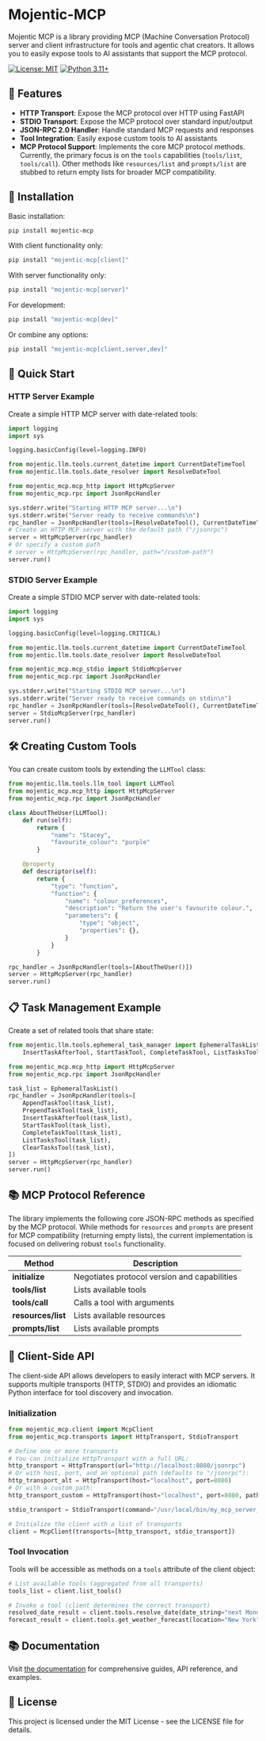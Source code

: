 # Mojentic-MCP

Mojentic MCP is a library providing MCP (Machine Conversation Protocol) server and client infrastructure for tools and agentic chat creators. It allows you to easily expose tools to AI assistants that support the MCP protocol.

[![License: MIT](https://img.shields.io/badge/License-MIT-yellow.svg)](https://opensource.org/licenses/MIT)
[![Python 3.11+](https://img.shields.io/badge/python-3.11+-blue.svg)](https://www.python.org/downloads/)

## 🚀 Features

- **HTTP Transport**: Expose the MCP protocol over HTTP using FastAPI
- **STDIO Transport**: Expose the MCP protocol over standard input/output
- **JSON-RPC 2.0 Handler**: Handle standard MCP requests and responses
- **Tool Integration**: Easily expose custom tools to AI assistants
- **MCP Protocol Support**: Implements the core MCP protocol methods. Currently, the primary focus is on the `tools` capabilities (`tools/list`, `tools/call`). Other methods like `resources/list` and `prompts/list` are stubbed to return empty lists for broader MCP compatibility.

## 🔧 Installation

Basic installation:
```bash
pip install mojentic-mcp
```

With client functionality only:
```bash
pip install "mojentic-mcp[client]"
```

With server functionality only:
```bash
pip install "mojentic-mcp[server]"
```

For development:
```bash
pip install "mojentic-mcp[dev]"
```

Or combine any options:
```bash
pip install "mojentic-mcp[client,server,dev]"
```

## 🚦 Quick Start

### HTTP Server Example

Create a simple HTTP MCP server with date-related tools:

```python
import logging
import sys

logging.basicConfig(level=logging.INFO)

from mojentic.llm.tools.current_datetime import CurrentDateTimeTool
from mojentic.llm.tools.date_resolver import ResolveDateTool

from mojentic_mcp.mcp_http import HttpMcpServer
from mojentic_mcp.rpc import JsonRpcHandler

sys.stderr.write("Starting HTTP MCP server...\n")
sys.stderr.write("Server ready to receive commands\n")
rpc_handler = JsonRpcHandler(tools=[ResolveDateTool(), CurrentDateTimeTool()])
# Create an HTTP MCP server with the default path ("/jsonrpc")
server = HttpMcpServer(rpc_handler)
# Or specify a custom path
# server = HttpMcpServer(rpc_handler, path="/custom-path")
server.run()
```

### STDIO Server Example

Create a simple STDIO MCP server with date-related tools:

```python
import logging
import sys

logging.basicConfig(level=logging.CRITICAL)

from mojentic.llm.tools.current_datetime import CurrentDateTimeTool
from mojentic.llm.tools.date_resolver import ResolveDateTool

from mojentic_mcp.mcp_stdio import StdioMcpServer
from mojentic_mcp.rpc import JsonRpcHandler

sys.stderr.write("Starting STDIO MCP server...\n")
sys.stderr.write("Server ready to receive commands on stdin\n")
rpc_handler = JsonRpcHandler(tools=[ResolveDateTool(), CurrentDateTimeTool()])
server = StdioMcpServer(rpc_handler)
server.run()
```

## 🛠️ Creating Custom Tools

You can create custom tools by extending the `LLMTool` class:

```python
from mojentic.llm.tools.llm_tool import LLMTool
from mojentic_mcp.mcp_http import HttpMcpServer
from mojentic_mcp.rpc import JsonRpcHandler

class AboutTheUser(LLMTool):
    def run(self):
        return {
            "name": "Stacey",
            "favourite_colour": "purple"
        }

    @property
    def descriptor(self):
        return {
            "type": "function",
            "function": {
                "name": "colour_preferences",
                "description": "Return the user's favourite colour.",
                "parameters": {
                    "type": "object",
                    "properties": {},
                }
            }
        }

rpc_handler = JsonRpcHandler(tools=[AboutTheUser()])
server = HttpMcpServer(rpc_handler)
server.run()
```

## 📋 Task Management Example

Create a set of related tools that share state:

```python
from mojentic.llm.tools.ephemeral_task_manager import EphemeralTaskList, AppendTaskTool, PrependTaskTool, \
    InsertTaskAfterTool, StartTaskTool, CompleteTaskTool, ListTasksTool, ClearTasksTool

from mojentic_mcp.mcp_http import HttpMcpServer
from mojentic_mcp.rpc import JsonRpcHandler

task_list = EphemeralTaskList()
rpc_handler = JsonRpcHandler(tools=[
    AppendTaskTool(task_list),
    PrependTaskTool(task_list),
    InsertTaskAfterTool(task_list),
    StartTaskTool(task_list),
    CompleteTaskTool(task_list),
    ListTasksTool(task_list),
    ClearTasksTool(task_list),
])
server = HttpMcpServer(rpc_handler)
server.run()
```

## 📚 MCP Protocol Reference

The library implements the following core JSON-RPC methods as specified by the MCP protocol. While methods for `resources` and `prompts` are present for MCP compatibility (returning empty lists), the current implementation is focused on delivering robust `tools` functionality.

| Method | Description |
|--------|-------------|
| **initialize** | Negotiates protocol version and capabilities |
| **tools/list** | Lists available tools |
| **tools/call** | Calls a tool with arguments |
| **resources/list** | Lists available resources |
| **prompts/list** | Lists available prompts |

## 🔌 Client-Side API

The client-side API allows developers to easily interact with MCP servers. It supports multiple transports (HTTP, STDIO) and provides an idiomatic Python interface for tool discovery and invocation.

### Initialization

```python
from mojentic_mcp.client import McpClient
from mojentic_mcp.transports import HttpTransport, StdioTransport

# Define one or more transports
# You can initialize HttpTransport with a full URL:
http_transport = HttpTransport(url="http://localhost:8080/jsonrpc")
# Or with host, port, and an optional path (defaults to "/jsonrpc"):
http_transport_alt = HttpTransport(host="localhost", port=8080)
# Or with a custom path:
http_transport_custom = HttpTransport(host="localhost", port=8080, path="/custom-path")

stdio_transport = StdioTransport(command="/usr/local/bin/my_mcp_server_command")

# Initialize the client with a list of transports
client = McpClient(transports=[http_transport, stdio_transport])
```

### Tool Invocation

Tools will be accessible as methods on a `tools` attribute of the client object:

```python
# List available tools (aggregated from all transports)
tools_list = client.list_tools()

# Invoke a tool (client determines the correct transport)
resolved_date_result = client.tools.resolve_date(date_string="next Monday")
forecast_result = client.tools.get_weather_forecast(location="New York", days=3)
```

## 📚 Documentation

Visit [the documentation](https://svetzal.github.io/mojentic-mcp/) for comprehensive guides, API reference, and examples.

## 📄 License

This project is licensed under the MIT License - see the LICENSE file for details.
